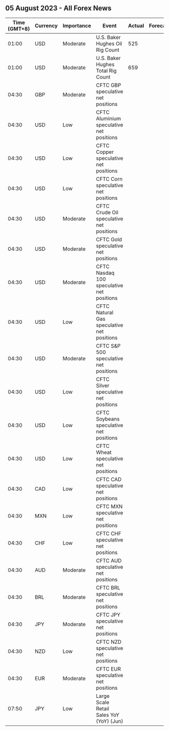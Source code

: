 ## 05 August 2023 - All Forex News

| Time (GMT+8) | Currency | Importance | Event | Actual | Forecast | Previous |
|------|----------|------------|-------|--------|----------|----------|
| 01:00 | USD | Moderate | U.S. Baker Hughes Oil Rig Count | 525 |  | 529 |
| 01:00 | USD | Moderate | U.S. Baker Hughes Total Rig Count | 659 |  | 664 |
| 04:30 | GBP | Moderate | CFTC GBP speculative net positions |  |  | 59.0K |
| 04:30 | USD | Low | CFTC Aluminium speculative net positions |  |  | 6.8K |
| 04:30 | USD | Low | CFTC Copper speculative net positions |  |  | 1.2K |
| 04:30 | USD | Low | CFTC Corn speculative net positions |  |  | 70.5K |
| 04:30 | USD | Moderate | CFTC Crude Oil speculative net positions |  |  | 225.2K |
| 04:30 | USD | Moderate | CFTC Gold speculative net positions |  |  | 173.6K |
| 04:30 | USD | Moderate | CFTC Nasdaq 100 speculative net positions |  |  | -10.7K |
| 04:30 | USD | Low | CFTC Natural Gas speculative net positions |  |  | -97.1K |
| 04:30 | USD | Moderate | CFTC S&P 500 speculative net positions |  |  | -232.6K |
| 04:30 | USD | Low | CFTC Silver speculative net positions |  |  | 36.9K |
| 04:30 | USD | Low | CFTC Soybeans speculative net positions |  |  | 135.0K |
| 04:30 | USD | Low | CFTC Wheat speculative net positions |  |  | -20.6K |
| 04:30 | CAD | Low | CFTC CAD speculative net positions |  |  | 5.5K |
| 04:30 | MXN | Low | CFTC MXN speculative net positions |  |  | 87.8K |
| 04:30 | CHF | Low | CFTC CHF speculative net positions |  |  | -8.4K |
| 04:30 | AUD | Moderate | CFTC AUD speculative net positions |  |  | -51.2K |
| 04:30 | BRL | Moderate | CFTC BRL speculative net positions |  |  | 32.0K |
| 04:30 | JPY | Moderate | CFTC JPY speculative net positions |  |  | -77.8K |
| 04:30 | NZD | Low | CFTC NZD speculative net positions |  |  | -0.9K |
| 04:30 | EUR | Moderate | CFTC EUR speculative net positions |  |  | 177.2K |
| 07:50 | JPY | Low | Large Scale Retail Sales YoY (YoY) (Jun) |  |  | 4.0% |
